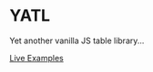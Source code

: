 # YATL
Yet another vanilla JS table library... 

[Live Examples](https://timlassiter11.github.io/YATL/index.html)
